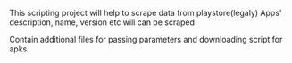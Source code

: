 This scripting project will help to scrape data from playstore(legaly)
Apps' description, name, version etc will can be scraped

Contain additional files for passing parameters and downloading script for apks